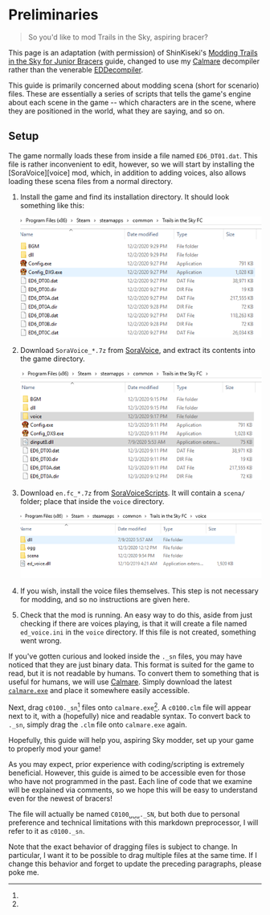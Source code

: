 # Preliminaries

> So you'd like to mod Trails in the Sky, aspiring bracer?

This page is an adaptation (with permission) of ShinKiseki's [Modding Trails in
the Sky for Junior Bracers][junior] guide, changed to use my [Calmare][Aureole]
decompiler rather than the venerable [EDDecompiler].

This guide is primarily concerned about modding scena (short for scenario)
files. These are essentially a series of scripts that tells the game's engine
about each scene in the game -- which characters are in the scene, where they
are positioned in the world, what they are saying, and so on.

## Setup

The game normally loads these from inside a file named `ED6_DT01.dat`. This file
is rather inconvenient to edit, however, so we will start by installing the
[SoraVoice][voice] mod, which, in addition to adding voices, also allows loading
these scena files from a normal directory.

1. Install the game and find its installation directory. It should look
   something like this:

   ![The installation directory for Trails in the Sky FC.](./img/install1.png)

2. Download `SoraVoice_*.7z` from [SoraVoice], and extract its contents into
   the game directory.

   ![The same directory as before, but a directory "voice" and a file "dinput8.dll" have been added.](./img/install2.png)

3. Download `en.fc_*.7z` from [SoraVoiceScripts]. It will contain a `scena/`
   folder; place that inside the `voice` directory.

   ![Inside the "voice" directory, there are directories "dll", "ogg", and "scena", as well as a file "ed_voice.dll".](./img/install3.png)

5. If you wish, install the voice files themselves. This step is not necessary
   for modding, and so no instructions are given here.

6. Check that the mod is running. An easy way to do this, aside from just
   checking if there are voices playing, is that it will create a file named
   `ed_voice.ini` in the `voice` directory. If this file is not created,
   something went wrong.

If you've gotten curious and looked inside the `._sn` files, you may have
noticed that they are just binary data. This format is suited for the game to
read, but it is not readable by humans. To convert them to something that is
useful for humans, we will use [Calmare][Aureole]. Simply download the latest
[`calmare.exe`][calmare-latest] and place it somewhere easily accessible.

Next, drag `c0100._sn`[^filename] files onto `calmare.exe`[^drag]. A `c0100.clm`
file will appear next to it, with a (hopefully) nice and readable syntax. To
convert back to `._sn`, simply drag the `.clm` file onto `calmare.exe` again.

Hopefully, this guide will help you, aspiring Sky modder, set up your game to
properly mod your game!

As you may expect, prior experience with coding/scripting is extremely
beneficial. However, this guide is aimed to be accessible even for those who
have not programmed in the past. Each line of code that we examine will be
explained via comments, so we hope this will be easy to understand even for the
newest of bracers!

[junior]: https://docs.google.com/document/d/1Nflb-dBPLLl0yWwk3MJTo0UxNyRPZDgy5zPanSrtotM/
[EDDecompiler]: https://github.com/Ouroboros/EDDecompiler
[SoraVoice]: https://github.com/ZhenjianYang/SoraVoice/releases
[SoraVoiceScripts]: https://github.com/ZhenjianYang/SoraVoiceScripts/releases/
[Aureole]: https://github.com/Kyuuhachi/Aureole
[calmare-latest]: https://github.com/Kyuuhachi/Aureole/releases/latest/

[^filename]:
  The file will actually be named `C0100␣␣␣._SN`, but both due to personal
  preference and technical limitations with this markdown preprocessor, I will
  refer to it as `c0100._sn`.

[^drag]:
  Note that the exact behavior of dragging files is subject to change. In
  particular, I want it to be possible to drag multiple files at the same time.
  If I change this behavior and forget to update the preceding paragraphs, please
  poke me.
